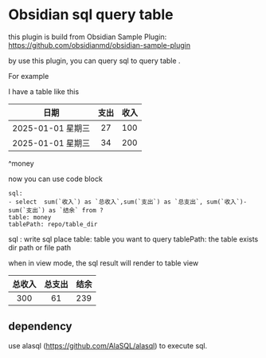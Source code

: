 # Obsidian sql query table

this plugin is build from Obsidian Sample Plugin: https://github.com/obsidianmd/obsidian-sample-plugin

by use this plugin, you can query sql to query table . 

For example

I have a table like this

|       日期        | 支出 | 收入 |
|:-----------------:|:----:| ---- |
| 2025-01-01 星期三 |  27  | 100  |
| 2025-01-01 星期三 |  34  | 200  |

^money


now you can use code block 

```table-sql
sql: 
- select  sum(`收入`) as `总收入`,sum(`支出`) as `总支出`, sum(`收入`)- sum(`支出`) as `结余` from ?
table: money
tablePath: repo/table_dir
```

sql : write sql place
table: table you want to query
tablePath: the table exists dir path or file path


when in view mode, the sql result will render to table view

| 总收入 | 总支出 | 结余 |
|:---:|:---:|----|
| 300 | 61  | 239 |


## dependency

use alasql (https://github.com/AlaSQL/alasql) to execute sql.

